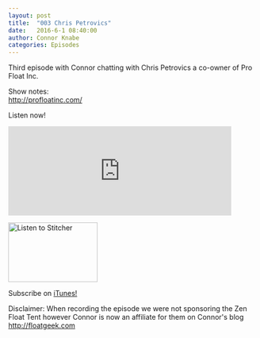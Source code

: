 ```yaml
---
layout: post
title:  "003 Chris Petrovics"
date:   2016-6-1 08:40:00
author: Connor Knabe
categories: Episodes
---
```


Third episode with Connor chatting with Chris Petrovics a co-owner of Pro Float Inc.

Show notes:
<br>
<a href="http://www.profloatinc.com">http://profloatinc.com/</a>



Listen now!
<br>


<iframe scrolling="no" frameborder="0" style="width:100%;max-width:450px;height:180px;border:0;overflow:hidden;" width="400" height="180" src="http://app.stitcher.com/splayer/f/77331/42274196?el=0&refid=stpr"></iframe>


<br>

<a href="http://www.stitcher.com/s?fid=77331&refid=stpr"><img src="http://cloudfront.assets.stitcher.com/promo.assets/stitcher-banner-180x120.jpg" width="180" height="120" alt="Listen to Stitcher"></a>

Subscribe on <a href="https://itunes.apple.com/us/podcast/float-geeks/id1058855632?mt=2">iTunes!</a>


Disclaimer:
When recording the episode we were not sponsoring the Zen Float Tent however Connor is now an affiliate for them on Connor's blog <a href="http://www.floatgeek.com">http://floatgeek.com</a>
